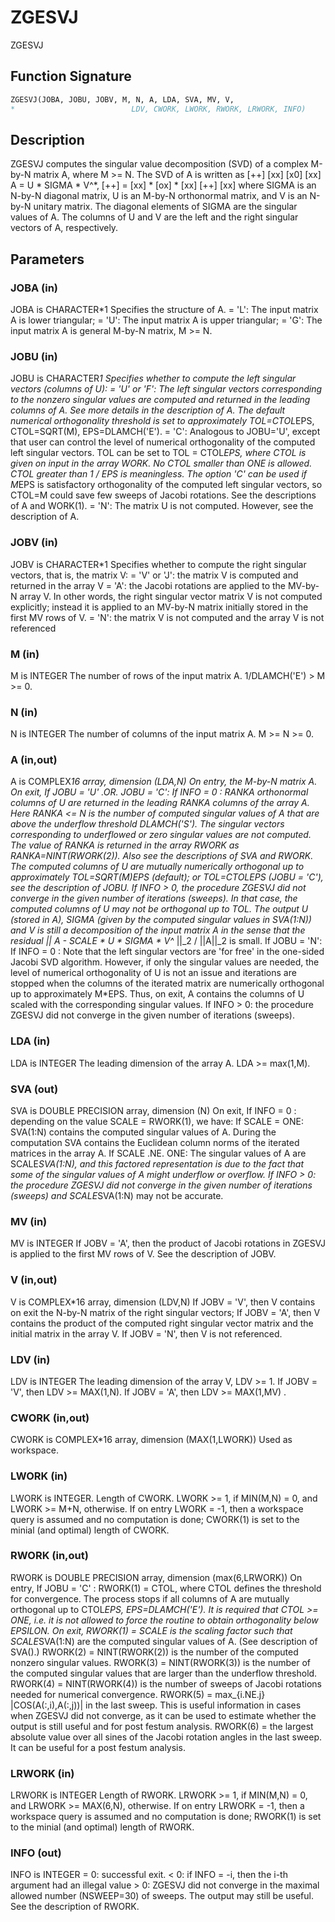 # ZGESVJ

ZGESVJ

## Function Signature

```fortran
ZGESVJ(JOBA, JOBU, JOBV, M, N, A, LDA, SVA, MV, V,
*                          LDV, CWORK, LWORK, RWORK, LRWORK, INFO)
```

## Description


 ZGESVJ computes the singular value decomposition (SVD) of a complex
 M-by-N matrix A, where M >= N. The SVD of A is written as
                                    [++]   [xx]   [x0]   [xx]
              A = U * SIGMA * V^*,  [++] = [xx] * [ox] * [xx]
                                    [++]   [xx]
 where SIGMA is an N-by-N diagonal matrix, U is an M-by-N orthonormal
 matrix, and V is an N-by-N unitary matrix. The diagonal elements
 of SIGMA are the singular values of A. The columns of U and V are the
 left and the right singular vectors of A, respectively.

## Parameters

### JOBA (in)

JOBA is CHARACTER*1 Specifies the structure of A. = 'L': The input matrix A is lower triangular; = 'U': The input matrix A is upper triangular; = 'G': The input matrix A is general M-by-N matrix, M >= N.

### JOBU (in)

JOBU is CHARACTER*1 Specifies whether to compute the left singular vectors (columns of U): = 'U' or 'F': The left singular vectors corresponding to the nonzero singular values are computed and returned in the leading columns of A. See more details in the description of A. The default numerical orthogonality threshold is set to approximately TOL=CTOL*EPS, CTOL=SQRT(M), EPS=DLAMCH('E'). = 'C': Analogous to JOBU='U', except that user can control the level of numerical orthogonality of the computed left singular vectors. TOL can be set to TOL = CTOL*EPS, where CTOL is given on input in the array WORK. No CTOL smaller than ONE is allowed. CTOL greater than 1 / EPS is meaningless. The option 'C' can be used if M*EPS is satisfactory orthogonality of the computed left singular vectors, so CTOL=M could save few sweeps of Jacobi rotations. See the descriptions of A and WORK(1). = 'N': The matrix U is not computed. However, see the description of A.

### JOBV (in)

JOBV is CHARACTER*1 Specifies whether to compute the right singular vectors, that is, the matrix V: = 'V' or 'J': the matrix V is computed and returned in the array V = 'A': the Jacobi rotations are applied to the MV-by-N array V. In other words, the right singular vector matrix V is not computed explicitly; instead it is applied to an MV-by-N matrix initially stored in the first MV rows of V. = 'N': the matrix V is not computed and the array V is not referenced

### M (in)

M is INTEGER The number of rows of the input matrix A. 1/DLAMCH('E') > M >= 0.

### N (in)

N is INTEGER The number of columns of the input matrix A. M >= N >= 0.

### A (in,out)

A is COMPLEX*16 array, dimension (LDA,N) On entry, the M-by-N matrix A. On exit, If JOBU = 'U' .OR. JOBU = 'C': If INFO = 0 : RANKA orthonormal columns of U are returned in the leading RANKA columns of the array A. Here RANKA <= N is the number of computed singular values of A that are above the underflow threshold DLAMCH('S'). The singular vectors corresponding to underflowed or zero singular values are not computed. The value of RANKA is returned in the array RWORK as RANKA=NINT(RWORK(2)). Also see the descriptions of SVA and RWORK. The computed columns of U are mutually numerically orthogonal up to approximately TOL=SQRT(M)*EPS (default); or TOL=CTOL*EPS (JOBU = 'C'), see the description of JOBU. If INFO > 0, the procedure ZGESVJ did not converge in the given number of iterations (sweeps). In that case, the computed columns of U may not be orthogonal up to TOL. The output U (stored in A), SIGMA (given by the computed singular values in SVA(1:N)) and V is still a decomposition of the input matrix A in the sense that the residual || A - SCALE * U * SIGMA * V^* ||_2 / ||A||_2 is small. If JOBU = 'N': If INFO = 0 : Note that the left singular vectors are 'for free' in the one-sided Jacobi SVD algorithm. However, if only the singular values are needed, the level of numerical orthogonality of U is not an issue and iterations are stopped when the columns of the iterated matrix are numerically orthogonal up to approximately M*EPS. Thus, on exit, A contains the columns of U scaled with the corresponding singular values. If INFO > 0: the procedure ZGESVJ did not converge in the given number of iterations (sweeps).

### LDA (in)

LDA is INTEGER The leading dimension of the array A. LDA >= max(1,M).

### SVA (out)

SVA is DOUBLE PRECISION array, dimension (N) On exit, If INFO = 0 : depending on the value SCALE = RWORK(1), we have: If SCALE = ONE: SVA(1:N) contains the computed singular values of A. During the computation SVA contains the Euclidean column norms of the iterated matrices in the array A. If SCALE .NE. ONE: The singular values of A are SCALE*SVA(1:N), and this factored representation is due to the fact that some of the singular values of A might underflow or overflow. If INFO > 0: the procedure ZGESVJ did not converge in the given number of iterations (sweeps) and SCALE*SVA(1:N) may not be accurate.

### MV (in)

MV is INTEGER If JOBV = 'A', then the product of Jacobi rotations in ZGESVJ is applied to the first MV rows of V. See the description of JOBV.

### V (in,out)

V is COMPLEX*16 array, dimension (LDV,N) If JOBV = 'V', then V contains on exit the N-by-N matrix of the right singular vectors; If JOBV = 'A', then V contains the product of the computed right singular vector matrix and the initial matrix in the array V. If JOBV = 'N', then V is not referenced.

### LDV (in)

LDV is INTEGER The leading dimension of the array V, LDV >= 1. If JOBV = 'V', then LDV >= MAX(1,N). If JOBV = 'A', then LDV >= MAX(1,MV) .

### CWORK (in,out)

CWORK is COMPLEX*16 array, dimension (MAX(1,LWORK)) Used as workspace.

### LWORK (in)

LWORK is INTEGER. Length of CWORK. LWORK >= 1, if MIN(M,N) = 0, and LWORK >= M+N, otherwise. If on entry LWORK = -1, then a workspace query is assumed and no computation is done; CWORK(1) is set to the minial (and optimal) length of CWORK.

### RWORK (in,out)

RWORK is DOUBLE PRECISION array, dimension (max(6,LRWORK)) On entry, If JOBU = 'C' : RWORK(1) = CTOL, where CTOL defines the threshold for convergence. The process stops if all columns of A are mutually orthogonal up to CTOL*EPS, EPS=DLAMCH('E'). It is required that CTOL >= ONE, i.e. it is not allowed to force the routine to obtain orthogonality below EPSILON. On exit, RWORK(1) = SCALE is the scaling factor such that SCALE*SVA(1:N) are the computed singular values of A. (See description of SVA().) RWORK(2) = NINT(RWORK(2)) is the number of the computed nonzero singular values. RWORK(3) = NINT(RWORK(3)) is the number of the computed singular values that are larger than the underflow threshold. RWORK(4) = NINT(RWORK(4)) is the number of sweeps of Jacobi rotations needed for numerical convergence. RWORK(5) = max_{i.NE.j} |COS(A(:,i),A(:,j))| in the last sweep. This is useful information in cases when ZGESVJ did not converge, as it can be used to estimate whether the output is still useful and for post festum analysis. RWORK(6) = the largest absolute value over all sines of the Jacobi rotation angles in the last sweep. It can be useful for a post festum analysis.

### LRWORK (in)

LRWORK is INTEGER Length of RWORK. LRWORK >= 1, if MIN(M,N) = 0, and LRWORK >= MAX(6,N), otherwise. If on entry LRWORK = -1, then a workspace query is assumed and no computation is done; RWORK(1) is set to the minial (and optimal) length of RWORK.

### INFO (out)

INFO is INTEGER = 0: successful exit. < 0: if INFO = -i, then the i-th argument had an illegal value > 0: ZGESVJ did not converge in the maximal allowed number (NSWEEP=30) of sweeps. The output may still be useful. See the description of RWORK.

